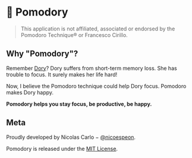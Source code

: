 # 🐠 Pomodory

> This application is not affiliated, associated or endorsed by the Pomodoro Technique® or Francesco Cirillo.

## Why "Pomodory"?

Remember [Dory][dory]? Dory suffers from short-term memory loss. She has trouble to focus. It surely makes her life hard!

Now, I believe the Pomodoro technique could help Dory focus. Pomodoro makes Dory happy.

**Pomodory helps you stay focus, be productive, be happy.**

[dory]: http://disney.wikia.com/wiki/Dory

## Meta

Proudly developed by Nicolas Carlo − [@nicoespeon](https://twitter.com/nicoespeon).

Pomodory is released under the [MIT License](https://choosealicense.com/licenses/mit/).
